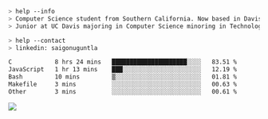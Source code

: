 ````bash
> help --info
> Computer Science student from Southern California. Now based in Davis, CA.
> Junior at UC Davis majoring in Computer Science minoring in Technology Management.
````

````bash
> help --contact
> linkedin: saigonuguntla
````

<!--START_SECTION:waka-->

```txt
C            8 hrs 24 mins   █████████████████████░░░░   83.51 %
JavaScript   1 hr 13 mins    ███░░░░░░░░░░░░░░░░░░░░░░   12.19 %
Bash         10 mins         ▒░░░░░░░░░░░░░░░░░░░░░░░░   01.81 %
Makefile     3 mins          ░░░░░░░░░░░░░░░░░░░░░░░░░   00.63 %
Other        3 mins          ░░░░░░░░░░░░░░░░░░░░░░░░░   00.61 %
```

<!--END_SECTION:waka-->

![](https://komarev.com/ghpvc/?username=saigonu&color=6A8AFF)